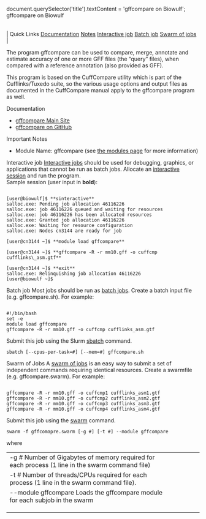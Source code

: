 

document.querySelector('title').textContent = 'gffcompare on Biowulf';
gffcompare on Biowulf


|  |
| --- |
| 
Quick Links
[Documentation](#doc)
[Notes](#notes)
[Interactive job](#int) 
[Batch job](#sbatch) 
[Swarm of jobs](#swarm) 
 |



The program gffcompare can be used to compare, merge, annotate and estimate accuracy of one or more GFF files (the “query” files), when compared with a reference annotation (also provided as GFF).

This program is based on the CuffCompare utility which is part of the Cufflinks/Tuxedo suite, so the various usage options and output files as documented in the CuffCompare manual apply to the gffcompare program as well.




Documentation
* [gffcompare Main Site](http://ccb.jhu.edu/software/stringtie/gffcompare.shtml)
* [gffcompare on GitHub](https://github.com/gpertea/gffcompare)


Important Notes
* Module Name: gffcompare (see [the modules page](/apps/modules.html) for more information)



Interactive job
[Interactive jobs](/docs/userguide.html#int) should be used for debugging, graphics, or applications that cannot be run as batch jobs.
Allocate an [interactive session](/docs/userguide.html#int) and run the program.   
Sample session (user input in **bold**):



```

[user@biowulf]$ **sinteractive**
salloc.exe: Pending job allocation 46116226
salloc.exe: job 46116226 queued and waiting for resources
salloc.exe: job 46116226 has been allocated resources
salloc.exe: Granted job allocation 46116226
salloc.exe: Waiting for resource configuration
salloc.exe: Nodes cn3144 are ready for job

[user@cn3144 ~]$ **module load gffcompare**

[user@cn3144 ~]$ **gffcompare -R -r mm10.gff -o cuffcmp cufflinks\_asm.gtf**

[user@cn3144 ~]$ **exit**
salloc.exe: Relinquishing job allocation 46116226
[user@biowulf ~]$

```


Batch job
Most jobs should be run as [batch jobs](/docs/userguide.html#submit).
Create a batch input file (e.g. gffcompare.sh). For example:



```

#!/bin/bash
set -e
module load gffcompare
gffcompare -R -r mm10.gff -o cuffcmp cufflinks_asm.gtf

```

Submit this job using the Slurm [sbatch](/docs/userguide.html) command.



```
sbatch [--cpus-per-task=#] [--mem=#] gffcompare.sh
```

Swarm of Jobs 
A [swarm of jobs](/apps/swarm.html) is an easy way to submit a set of independent commands requiring identical resources.
Create a swarmfile (e.g. gffcompare.swarm). For example:



```

gffcompare -R -r mm10.gff -o cuffcmp1 cufflinks_asm1.gtf
gffcompare -R -r mm10.gff -o cuffcmp2 cufflinks_asm2.gtf
gffcompare -R -r mm10.gff -o cuffcmp3 cufflinks_asm3.gtf
gffcompare -R -r mm10.gff -o cuffcmp4 cufflinks_asm4.gtf

```

Submit this job using the [swarm](/apps/swarm.html) command.



```
swarm -f gffcomapre.swarm [-g #] [-t #] --module gffcompare
```

where


|  |  |  |  |  |  |
| --- | --- | --- | --- | --- | --- |
| -g *#*  Number of Gigabytes of memory required for each process (1 line in the swarm command file)
 | -t *#* Number of threads/CPUs required for each process (1 line in the swarm command file).
 | --module gffcompare Loads the gffcompare module for each subjob in the swarm 
 | |
 | |
 | |








